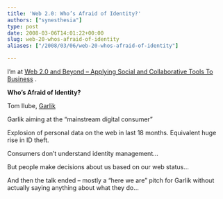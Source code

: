 ```yaml
---
title: 'Web 2.0: Who’s Afraid of Identity?'
authors: ["synesthesia"]
type: post
date: 2008-03-06T14:01:22+00:00
slug: web-20-whos-afraid-of-identity 
aliases: ["/2008/03/06/web-20-whos-afraid-of-identity"]

---
```

I’m at [Web 2.0 and Beyond &#8211; Applying Social and Collaborative Tools To Business][1] .

**Who&#8217;s Afraid of Identity?**

Tom Ilube, [Garlik][2]

Garlik aiming at the &#8220;mainstream digital consumer&#8221;

Explosion of personal data on the web in last 18 months. Equivalent huge rise in ID theft.

Consumers don&#8217;t understand identity management&#8230;

But people make decisions about us based on our web status&#8230;

And then the talk ended &#8211; mostly a &#8220;here we are&#8221; pitch for Garlik without actually saying anything about what they do&#8230;

 [1]: https://www.focusbiz.co.uk/conferences/web2.0/
 [2]: https://www.garlik.com/